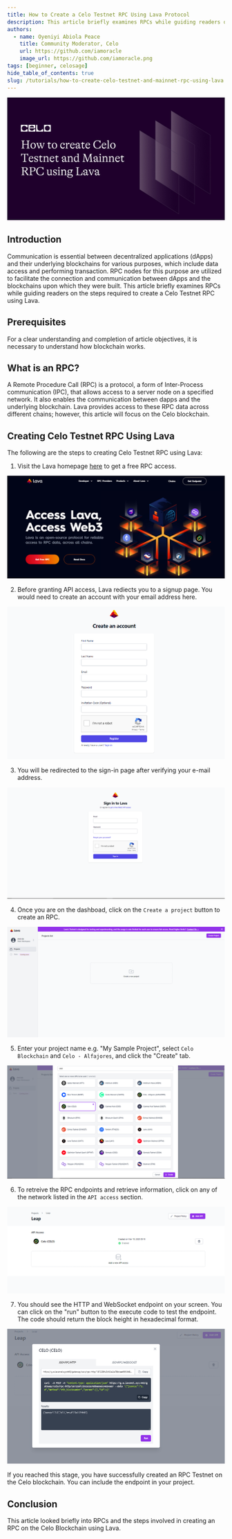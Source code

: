 ```yaml
---
title: How to Create a Celo Testnet RPC Using Lava Protocol
description: This article briefly examines RPCs while guiding readers on the steps required to create Celo Testnet and Mainnet RPCs using Lava.
authors:
  - name: Oyeniyi Abiola Peace
    title: Community Moderator, Celo
    url: https://github.com/iamoracle
    image_url: https://github.com/iamoracle.png
tags: [beginner, celosage]
hide_table_of_contents: true
slug: /tutorials/how-to-create-celo-testnet-and-mainnet-rpc-using-lava
---
```


![header](../../src/data-tutorials/showcase/beginner/how-to-create-celo-testnet-and-mainnet-rpc-using-lava.png)

## Introduction

Communication is essential between decentralized applications (dApps) and their underlying blockchains for various purposes, which include data access and performing transaction. RPC nodes for this purpose are utilized to facilitate the connection and communication between dApps and the blockchains upon which they were built. This article briefly examines RPCs while guiding readers on the steps required to create a Celo Testnet RPC using Lava.

## Prerequisites

For a clear understanding and completion of article objectives, it is necessary to understand how blockchain works.

## What is an RPC?

A Remote Procedure Call (RPC) is a protocol, a form of Inter-Process communication (IPC), that allows access to a server node on a specified network. It also enables the communication between dapps and the underlying blockchain. Lava provides access to these RPC data across different chains; however, this article will focus on the Celo blockchain.

## Creating Celo Testnet RPC Using Lava

The following are the steps to creating Celo Testnet RPC using Lava:

1. Visit the Lava homepage [here](https://www.lavanet.xyz/) to get a free RPC access.

![lava hompage](./images/image3.png)

2. Before granting API access, Lava rediects you to a signup page. You would need to create an account with your email address here.

![sign up page](./images/image5.png)

3. You will be redirected to the sign-in page after verifying your e-mail address.

![sign in page](./images/image4.png)

4. Once you are on the dashboad, click on the `Create a project` button to create an RPC.

![create a project](./images/image7.png)

5. Enter your project name e.g. "My Sample Project", select `Celo Blockchain` and `Celo - Alfajores`, and click the "Create" tab.

![My Sample Project](./images/image6.png)

6. To retreive the RPC endpoints and retrieve information, click on any of the network listed in the `API access` section.

![RPC Endpoint](./images/image2.png)

7. You should see the HTTP and WebSocket endpoint on your screen. You can click on the "run" button to the execute code to test the endpoint. The code should return the block height in hexadecimal format.

![run](./images/image1.png)

If you reached this stage, you have successfully created an RPC Testnet on the Celo blockchain. You can include the endpoint in your project.

## Conclusion

This article looked briefly into RPCs and the steps involved in creating an RPC on the Celo Blockchain using Lava.
